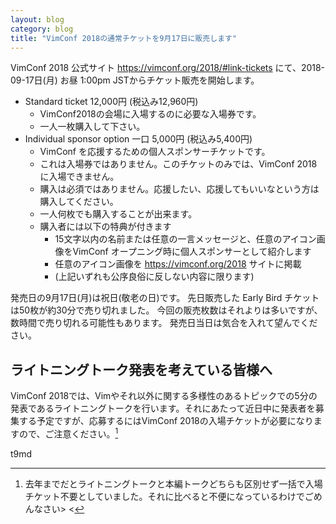 ```yaml
---
layout: blog
category: blog
title: "VimConf 2018の通常チケットを9月17日に販売します"
---
```


VimConf 2018 公式サイト <https://vimconf.org/2018/#link-tickets> にて、2018-09-17日(月) お昼 1:00pm JSTからチケット販売を開始します。

* Standard ticket 12,000円 (税込み12,960円)
    * VimConf2018の会場に入場するのに必要な入場券です。
    * 一人一枚購入して下さい。
* Individual sponsor option 一口 5,000円 (税込み5,400円)
    * VimConf を応援するための個人スポンサーチケットです。
    * これは入場券ではありません。このチケットのみでは、VimConf 2018に入場できません。
    * 購入は必須ではありません。応援したい、応援してもいいなという方は購入してください。
    * 一人何枚でも購入することが出来ます。
    * 購入者には以下の特典が付きます
        * 15文字以内の名前または任意の一言メッセージと、任意のアイコン画像をVimConf オープニング時に個人スポンサーとして紹介します
        * 任意のアイコン画像を https://vimconf.org/2018 サイトに掲載
        * (上記いずれも公序良俗に反しない内容に限ります)

発売日の9月17日(月)は祝日(敬老の日)です。
先日販売した Early Bird チケットは50枚が約30分で売り切れました。
今回の販売枚数はそれよりは多いですが、数時間で売り切れる可能性もあります。
発売日当日は気合を入れて望んでください。

## ライトニングトーク発表を考えている皆様へ

VimConf 2018では、Vimやそれ以外に関する多様性のあるトピックでの5分の発表であるライトニングトークを行います。それにあたって近日中に発表者を募集する予定ですが、応募するにはVimConf 2018の入場チケットが必要になりますので、ご注意ください。[^1]

[^1]: 去年までだとライトニングトークと本編トークどちらも区別せず一括で入場チケット不要としていました。それに比べると不便になっているわけでごめんなさい> <

t9md
